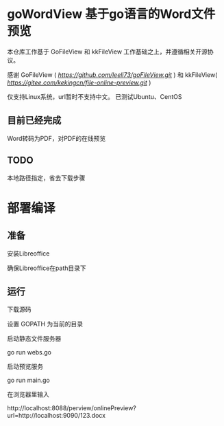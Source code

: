 goWordView 基于go语言的Word文件预览
===============================

本仓库工作基于 GoFileView 和 kkFileView 工作基础之上，并遵循相关开源协议。

感谢 GoFileView ( *https://github.com/leeli73/goFileView.git* ) 和 kkFileView( *https://gitee.com/kekingcn/file-online-preview.git* )

仅支持Linux系统，url暂时不支持中文。  已测试Ubuntu、CentOS

目前已经完成
---------

Word转码为PDF，对PDF的在线预览

TODO
----

本地路径指定，省去下载步骤

部署编译
========

准备
----

安装Libreoffice

确保Libreoffice在path目录下

运行
----

下载源码

设置 GOPATH 为当前的目录

启动静态文件服务器

go run webs.go

启动预览服务

go run main.go

在浏览器里输入

http://localhost:8088/perview/onlinePreview?url=http://localhost:9090/123.docx


